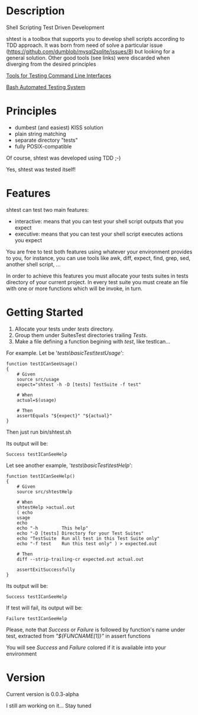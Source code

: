 # Description

Shell Scripting Test Driven Development

shtest is a toolbox that supports you to develop shell scripts according to TDD approach.
It was born from need of solve a particular issue (https://github.com/dumblob/mysql2sqlite/issues/8) but looking for a general solution. Other good tools (see links) were discarded when diverging from the desired principles

[Tools for Testing Command Line Interfaces](https://spin.atomicobject.com/2016/01/11/command-line-interface-testing-tools/)

[Bash Automated Testing System](https://github.com/sstephenson/bats)


# Principles

* dumbest (and easiest) KISS solution
* plain string matching
* separate directory "tests"
* fully POSIX-compatible

Of course, shtest was developed using TDD ;-)

Yes, shtest was tested itself!

# Features

shtest can test two main features:

* interactive: means that you can test your shell script outputs that you expect
* executive: means that you can test your shell script executes actions you expect

You are free to test both features using whatever your environment provides to you, for instance, you can use tools like awk, diff, expect, find, grep, sed, another shell script, ...

In order to achieve this features you must allocate your tests suites in tests directory of your current project. In every test suite you must create an file with one or more functions which will be invoke, in turn.

# Getting Started

1. Allocate your tests under *tests* directory.
1. Group them under SuitesTest directories trailing *Tests*.
1. Make a file defining a function begining with *test*, like testIcan...

For example. Let be '*tests\basicTest\testUsage*':

```Shell
function testICanSeeUsage()
{
	# Given
	source src/usage
	expect="shtest -h -D [tests] TestSuite -f test"
	
	# When
	actual=$(usage)
	
	# Then
	assertEquals "${expect}" "${actual}"
}
```

Then just run bin/shtest.sh

Its output will be:

```shell
Success testICanSeeHelp
```

Let see another example, '*tests\basicTest\testHelp*':

```shell
function testICanSeeHelp()
{
	# Given
	source src/shtestHelp
	
	# When
	shtestHelp >actual.out
	( echo
	usage
	echo
	echo "-h         This help"
	echo "-D [tests] Directory for your Test Suites"
	echo "TestSuite  Run all test in this Test Suite only"
	echo "-f test    Run this test only" ) > expected.out

	# Then
	diff --strip-trailing-cr expected.out actual.out
	
	assertExitSuccessfully
}
```

Its output will be:

```shell
Success testICanSeeHelp
```

If test will fail, its output will be:

```shell
Failure testICanSeeHelp
```

Please, note that *Success* or *Failure* is followed by function's name under test, extracted from *"${FUNCNAME[1]}"* in assert functions

You will see *Success* and *Failure* colored if it is available into your environment

# Version

Current version is 0.0.3-alpha

I still am working on it... Stay tuned